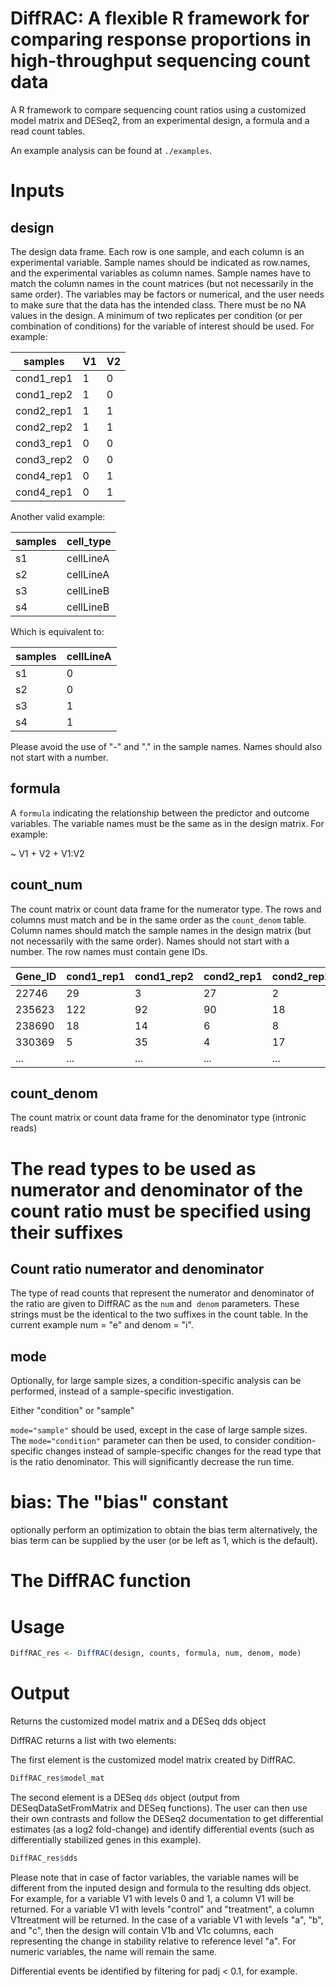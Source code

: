 # DiffRAC: A flexible R framework for comparing response proportions in high-throughput sequencing count data

A R framework to compare sequencing count ratios using a customized model matrix and DESeq2, from an experimental design, a formula and a read count tables. 

An example analysis can be found at `./examples`. 

# Inputs 

## design

The design data frame. Each row is one sample, and each column is an experimental variable. Sample names should be indicated as row.names, and the experimental variables as column names. Sample names have to match the column names in the count matrices (but not necessarily in the same order). The variables may be factors or numerical, and the user needs to make sure that the data has the intended class. There must be no NA values in the design. A minimum of two replicates per condition (or per combination of conditions) for the variable of interest should be used. For example:

| samples     | V1  | V2  |
| ----------- | --- | --- |
| cond1_rep1  |	1   | 0   |
| cond1_rep2  | 1   | 0   |
| cond2_rep1  |	1   | 1   |
| cond2_rep2  |	1   | 1   |
| cond3_rep1  |	0   | 0   |
| cond3_rep2  |	0   | 0   |
| cond4_rep1  |	0   | 1   |
| cond4_rep1  | 0   | 1   |

Another valid example:

| samples | cell_type      |                                
| ------- | -------------- |                              
| s1      |	cellLineA      |                          
| s2      |	cellLineA      |                            
| s3      |	cellLineB      |                         
| s4      |	cellLineB      |      

Which is equivalent to:

| samples | cellLineA |                                
| ------- | --------- |                              
| s1      |	0         |                          
| s2      |	0         |                            
| s3      |	1         |                         
| s4      |	1         |

Please avoid the use of "-" and "." in the sample names. Names should also not start with a number.

## formula

A `formula` indicating the relationship between the predictor and outcome variables. The variable names must be the same as in the design matrix. For example: 

\~ V1 + V2 + V1:V2


## count_num

The count matrix or count data frame for the numerator type. The rows and columns must match and be in the same order as the `count_denom` table. Column names should match the sample names in the design matrix (but not necessarily with the same order). Names should not start with a number. The row names must contain gene IDs.

| Gene_ID | cond1_rep1  | cond1_rep2  | cond2_rep1  | cond2_rep2  | cond3_rep1  | cond3_rep2  | cond4_rep1  | cond4_rep2  |
| ------- | --- | --- | --- | --- | --- | --- | --- | --- | 
| 22746   | 29  | 3   | 27  | 2   | 47  | 3   | 37  | 5   | 
| 235623  | 122 | 92  | 90  | 18  | 299 | 45  | 454 | 6   | 
| 238690  | 18  | 14  | 6   | 8   | 71  | 22  | 60  | 34   | 
| 330369  | 5   | 35  | 4   | 17  | 149 | 55  | 276 | 23   | 
| ...     | ... | ... | ... | ... | ... | ... | ... | ... | 

## count_denom

The count matrix or count data frame for the denominator type (intronic reads)

# The read types to be used as numerator and denominator of the count ratio must be specified using their suffixes
## Count ratio numerator and denominator

The type of read counts that represent the numerator and denominator of the ratio are given to DiffRAC as the `num` and  `denom` parameters. These strings must be the identical to the two suffixes in the count table. In the current example num = "e" and denom = "i".

## mode

Optionally, for large sample sizes, a condition-specific analysis can be performed, instead of a sample-specific investigation.

Either "condition" or "sample"

`mode="sample"` should be used, except in the case of large sample sizes. The `mode="condition"` parameter can then be used, to consider condition-specific changes instead of sample-specific changes for the read type that is the ratio denominator. This will significantly decrease the run time.

# bias: The "bias" constant

optionally perform an optimization to obtain the bias term
alternatively, the bias term can be supplied by the user (or be left as 1, which is the default).

# The DiffRAC function



# Usage

```r
DiffRAC_res <- DiffRAC(design, counts, formula, num, denom, mode)
```

# Output

Returns the customized model matrix and a DESeq dds object

DiffRAC returns a list with two elements:

The first element is the customized model matrix created by DiffRAC.

```r
DiffRAC_res$model_mat
```

The second element is a DESeq `dds` object (output from DESeqDataSetFromMatrix and DESeq functions). The user can then use their own contrasts and follow the DESeq2 documentation to get differential estimates (as a log2 fold-change) and identify differential events (such as differentially stabilized genes in this example).

```r
DiffRAC_res$dds
 ```
Please note that in case of factor variables, the variable names will be different from the inputed design and formula to the resulting dds object. For example, for a variable V1 with levels 0 and 1, a column V1 will be returned. For a variable V1 with levels "control" and "treatment", a column V1treatment will be returned. In the case of a variable V1 with levels "a", "b", and "c", then the design will contain V1b and V1c columns, each representing the change in stability relative to reference level "a". For numeric variables, the name will remain the same.

Differential events be identified by filtering for padj < 0.1, for example.


